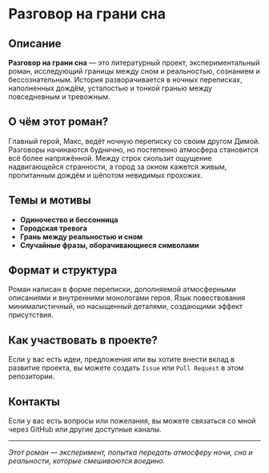 # Разговор на грани сна

## Описание

**Разговор на грани сна** — это литературный проект, экспериментальный роман, исследующий границы между сном и реальностью, сознанием и бессознательным. История разворачивается в ночных переписках, наполненных дождём, усталостью и тонкой гранью между повседневным и тревожным.

## О чём этот роман?

Главный герой, Макс, ведёт ночную переписку со своим другом Димой. Разговоры начинаются буднично, но постепенно атмосфера становится всё более напряжённой. Между строк скользит ощущение надвигающейся странности, а город за окном кажется живым, пропитанным дождём и шёпотом невидимых прохожих.

## Темы и мотивы

- **Одиночество и бессонница**
- **Городская тревога**
- **Грань между реальностью и сном**
- **Случайные фразы, оборачивающиеся символами**

## Формат и структура

Роман написан в форме переписки, дополняемой атмосферными описаниями и внутренними монологами героя. Язык повествования минималистичный, но насыщенный деталями, создающими эффект присутствия.

## Как участвовать в проекте?

Если у вас есть идеи, предложения или вы хотите внести вклад в развитие проекта, вы можете создать `Issue` или `Pull Request` в этом репозитории.

## Контакты

Если у вас есть вопросы или пожелания, вы можете связаться со мной через GitHub или другие доступные каналы.

---

_Этот роман — эксперимент, попытка передать атмосферу ночи, сна и реальности, которые смешиваются воедино._

